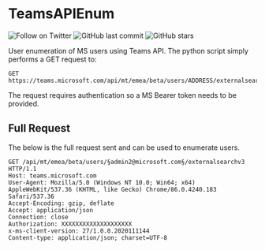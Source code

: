 # TeamsAPIEnum
![Follow on Twitter](https://img.shields.io/twitter/follow/initroott?label=Follow%20&style=social)
![GitHub last commit](https://img.shields.io/github/last-commit/initroot/TeamsAPIEnum)
![GitHub stars](https://img.shields.io/github/stars/initroot/TeamsAPIEnum)

User enumeration of MS users using Teams API. The python script simply performs a GET request to:

	GET https://teams.microsoft.com/api/mt/emea/beta/users/ADDRESS/externalsearchv3

The request requires authentication so a MS Bearer token needs to be provided.
	
## Full Request 
The below is the full request sent and can be used to enumerate users.
	
	GET /api/mt/emea/beta/users/§admin2@microsoft.com§/externalsearchv3 HTTP/1.1	
	Host: teams.microsoft.com	
	User-Agent: Mozilla/5.0 (Windows NT 10.0; Win64; x64) AppleWebKit/537.36 (KHTML, like Gecko) Chrome/86.0.4240.183 Safari/537.36	
	Accept-Encoding: gzip, deflate	
	Accept: application/json	
	Connection: close	
	Authorization: XXXXXXXXXXXXXXXXXXXX
	x-ms-client-version: 27/1.0.0.2020111144
	Content-type: application/json; charset=UTF-8




	
	
